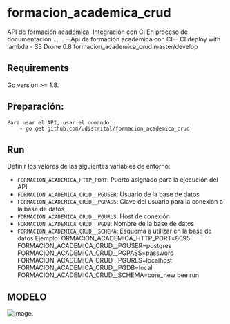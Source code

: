 # formacion_academica_crud
API de formación académica, Integración con CI
En proceso de documentación.......
 --Api de formación academica con CI--
CI deploy with lambda - S3
Drone 0.8 
formacion_academica_crud master/develop
 ## Requirements
Go version >= 1.8.
 ## Preparación:
    Para usar el API, usar el comando:
        - go get github.com/udistrital/formacion_academica_crud
 ## Run
 Definir los valores de las siguientes variables de entorno:
  - `FORMACION_ACADEMICA_HTTP_PORT`: Puerto asignado para la ejecución del API
 - `FORMACION_ACADEMICA_CRUD__PGUSER`: Usuario de la base de datos
 - `FORMACION_ACADEMICA_CRUD__PGPASS`: Clave del usuario para la conexión a la base de datos  
 - `FORMACION_ACADEMICA_CRUD__PGURLS`: Host de conexión
 - `FORMACION_ACADEMICA_CRUD__PGDB`: Nombre de la base de datos
 - `FORMACION_ACADEMICA_CRUD__SCHEMA`: Esquema a utilizar en la base de datos
 Ejemplo: ORMACION_ACADEMICA_HTTP_PORT=8095 FORMACION_ACADEMICA_CRUD__PGUSER=postgres FORMACION_ACADEMICA_CRUD__PGPASS=password FORMACION_ACADEMICA_CRUD__PGURLS=localhost FORMACION_ACADEMICA_CRUD__PGDB=local FORMACION_ACADEMICA_CRUD__SCHEMA=core_new bee run
 ## MODELO
![image](https://github.com/udistrital/formacion_academica_crud/blob/dev/modelo_formacion_academica.png).
